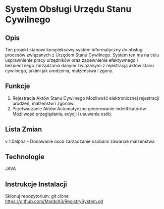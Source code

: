 # System Obsługi Urzędu Stanu Cywilnego
## Opis
Ten projekt stanowi kompleksowy system informatyczny do obsługi procesów związanych z Urzędem Stanu Cywilnego. 
System ten ma na celu usprawnienie pracy urzędników oraz zapewnienie efektywnego 
i bezpiecznego zarządzania danymi związanymi z rejestracją aktów stanu cywilnego, takimi jak urodzenia, małżeństwa i zgony.
## Funkcje
1. Rejestracja Aktów Stanu Cywilnego
Możliwość elektronicznej rejestracji urodzeń, małżeństw i zgonów.
2. Przetwarzanie Aktów
Automatyczne generowanie indetifikatorów.
Możliwość przeglądania, edycji i usuwania osób.
## Lista Zmian
v 1.0alpha - Dodawanie osob zarzadzanie osobami zawarcie malzenstwa
## Technologie
JAVA
## Instrukcje Instalacji
Sklonuj repozytorium: git clone https://github.com/MardoX3/RegistrySystem.git

